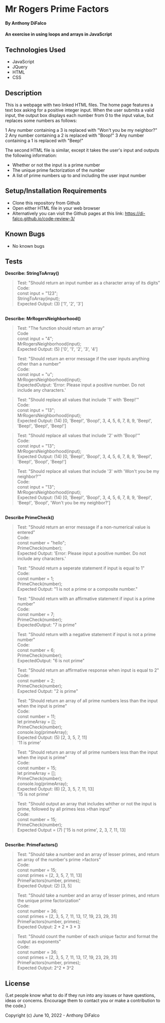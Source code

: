 # Mr Rogers Prime Factors

#### By Anthony DiFalco

#### An exercise in using loops and arrays in JavaScript

## Technologies Used

* JavaScript
* JQuery
* HTML
* CSS

## Description

This is a webpage with two linked HTML files. The home page features a text box asking for a positive integer input. When the user submits a valid input, the output box displays each number from 0 to the input value, but replaces some numbers as follows:

1 Any number containing a 3 is replaced with "Won't you be my neighbor?"
2 Any number containing a 2 is replaced with "Boop!"
3 Any number containing a 1 is replaced with "Beep!"

The second HTML file is similar, except it takes the user's input and outputs the following information:

* Whether or not the input is a prime number
* The unique prime factorization of the number
* A list of prime numbers up to and including the user input number

## Setup/Installation Requirements

* Clone this repository from Github
* Open either HTML file in your web browser
* Alternatively you can visit the Github pages at this link: https://di-falco.github.io/code-review-3/

## Known Bugs

* No known bugs

## Tests

<strong>Describe: StringToArray()</strong><br>

>Test: "Should return an input number as a character array of its digits"<br>
>Code:<br>
>const input = "123";<br>
>StringToArray(input);<br>
>Expected Output: (3) ['1', '2', '3']<br>

<br><strong>Describe: MrRogersNeighborhood()</strong><br>

>Test: "The function should return an array"<br>
>Code<br>
>const input = "4";<br>
>MrRogersNeighborhood(input);<br>
>Expected Output: (5) ['0', '1', '2', '3', '4']<br>

>Test: "Should return an error message if the user inputs anything other than a number"<br>
>Code:<br>
>const input = "u";<br>
>MrRogersNeighborhood(input);<br>
>ExpectedOutput: 'Error: Please input a positive number. Do not include any characters.'<br>

>Test: "Should replace all values that include '1' with 'Beep!'"<br>
>Code:<br>
>const input = "13";<br>
>MrRogersNeighborhood(input);<br>
>Expected Output: (14) [0, 'Beep!', 'Boop!', 3, 4, 5, 6, 7, 8, 9, 'Beep!', 'Beep!', 'Beep!', 'Beep!']<br>

>Test: "Should replace all values that include '2' with 'Boop!'"<br>
>Code:<br>
>const input = "13";<br>
>MrRogersNeighborhood(input);<br>
>Expected Output: (14) [0, 'Beep!', 'Boop!', 3, 4, 5, 6, 7, 8, 9, 'Beep!', 'Beep!', 'Boop!', 'Beep!']<br>

>Test: "Should replace all values that include '3' with 'Won't you be my neighbor?'"<br>
>Code:<br>
>const input = "13";<br>
>MrRogersNeighborhood(input);<br>
>Expected Output: (14) [0, 'Beep!', 'Boop!', 3, 4, 5, 6, 7, 8, 9, 'Beep!', 'Beep!', 'Boop!', 'Won't you be my neighbor?']<br>


<br><strong>Describe PrimeCheck()</strong><br>

>Test: "Should return an error message if a non-numerical value is entered"<br>
>Code:<br>
>const number = "hello";<br>
>PrimeCheck(number);<br>
>Expected Output: 'Error: Please input a positive number. Do not include any characters.'<br>

>Test: "Should return a seperate statement if input is equal to 1"<br>
>Code:<br>
>const number = 1;<br>
>PrimeCheck(number);<br>
>Expected Output: "1 is not a prime or a composite number."<br>

>Test: "Should return with an affirmative statement if input is a prime number"<br>
>Code:<br>
>const number = 7;<br>
>PrimeCheck(number);<br>
>ExpectedOutput: "7 is prime"<br>

>Test: "Should return with a negative statement if input is not a prime number"<br>
>Code:<br>
>const number = 6;<br>
>PrimeCheck(number);<br>
>ExpectedOutput: "6 is not prime"<br>

>Test: "Should return an affirmative response when input is equal to 2"<br>
>Code:<br>
>const number = 2;<br>
>PrimeCheck(number);<br>
>Expected Output: "2 is prime"<br>

>Test: "Should return an array of all prime numbers less than the input when the input is prime"<br>
>Code:<br>
>const number = 11;<br>
>let primeArray = [];<br>
>PrimeCheck(number);<br>
>console.log(primeArray);<br>
>Expected Output: (5) [2, 3, 5, 7, 11]<br>
>                 '11 is prime'<br>

>Test: "Should return an array of all prime numbers less than the input when the input is prime"<br>
>Code:<br>
>const number = 15;<br>
>let primeArray = [];<br>
>PrimeCheck(number);<br>
>console.log(primeArray);<br>
>Expected Output: (6) [2, 3, 5, 7, 11, 13]<br>
>                 '15 is not prime'<br>

>Test: "Should output an array that includes whther or not the input is prime, followed by all primes less >than input"<br>
>Code:<br>
>const number = 15;<br>
>PrimeCheck(number);<br>
>Expected Output = (7) ['15 is not prime', 2, 3, 7, 11, 13]<br>


<br><strong>Describe: PrimeFactors()</strong><br>


>Test: "Should take a number and an array of lesser primes, and return an array of the number's prime >factors"<br>
>Code:<br>
>const number = 15;<br>
>const primes = [2, 3, 5, 7, 11, 13]<br>
>PrimeFactors(number, primes);<br>
>Expected Output: (2) [3, 5]<br>

>Test: "Should take a number and an array of lesser primes, and return the unique prime factorization"<br>
>Code:<br>
>const number = 36;<br>
>const primes = [2, 3, 5, 7, 11, 13, 17, 19, 23, 29, 31]<br>
>PrimeFactors(number, primes);<br>
>Expected Output: 2 * 2 * 3 * 3<br>

>Test: "Should count the number of each unique factor and format the output as exponents"<br>
>Code:<br>
>const number = 36;<br>
>const primes = [2, 3, 5, 7, 11, 13, 17, 19, 23, 29, 31]<br>
>PrimeFactors(number, primes);<br>
>Expected Output: 2^2 * 3^2<br>

## License

{Let people know what to do if they run into any issues or have questions, ideas or concerns.  Encourage them to contact you or make a contribution to the code.}

Copyright (c) June 10, 2022 - Anthony DiFalco
